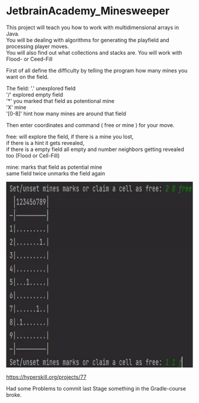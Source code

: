 # JetbrainAcademy_Minesweeper  


This project will teach you how to work with multidimensional arrays in Java.  
You will be dealing with algorithms for generating the playfield and processing player moves.  
You will also find out what collections and stacks are.
You will work with Flood- or Ceed-Fill
  
First of all define the difficulty by telling the program how many mines you want on the field.  
  
The field:
'.' unexplored field  
'/' explored empty field  
'*' you marked that field as potentional mine  
'X' mine  
'[0-8]' hint how many mines are around that field  
  
Then enter coordinates and command ( free or mine ) for your move.  
  
free: 
will explore the field, 
if there is a mine you lost,  
if there is a hint it gets revealed,  
if there is a empty field all empty and number neighbors getting revealed too (Flood or Cell-Fill)  

mine:
marks that field as potential mine  
same field twice unmarks the field again  
  

<img src="https://github.com/FOswald86/JetbrainAcademy_Minesweeper/blob/master/minesweeper.gif" width="800" height="500" />  

https://hyperskill.org/projects/77   
  
  
  
Had some Problems to commit last Stage something in the Gradle-course broke.

